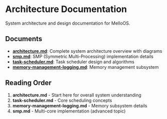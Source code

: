 # Architecture Documentation

System architecture and design documentation for MelloOS.

## Documents

- **[architecture.md](architecture.md)**: Complete system architecture overview with diagrams
- **[smp.md](smp.md)**: SMP (Symmetric Multi-Processing) implementation details
- **[task-scheduler.md](task-scheduler.md)**: Task scheduler design and algorithms
- **[memory-management-logging.md](memory-management-logging.md)**: Memory management subsystem

## Reading Order

1. **architecture.md** - Start here for overall system understanding
2. **task-scheduler.md** - Core scheduling concepts
3. **memory-management-logging.md** - Memory subsystem details
4. **smp.md** - Multi-core implementation (advanced topic)